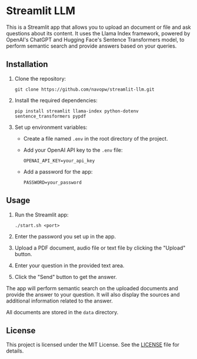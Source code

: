 # Streamlit LLM

This is a Streamlit app that allows you to upload an document or file and ask questions about its content. It uses the Llama Index framework, powered by OpenAI's ChatGPT and Hugging Face's Sentence Transformers model, to perform semantic search and provide answers based on your queries.

## Installation

1. Clone the repository:

   ```shell
   git clone https://github.com/navopw/streamlit-llm.git
   ```

2. Install the required dependencies:

   ```shell
   pip install streamlit llama-index python-dotenv sentence_transformers pypdf
   ```

3. Set up environment variables:

   - Create a file named `.env` in the root directory of the project.
   - Add your OpenAI API key to the `.env` file:

     ```text
     OPENAI_API_KEY=your_api_key
     ```
     
   - Add a password for the app:

     ```text
     PASSWORD=your_password
     ```

## Usage

1. Run the Streamlit app:

   ```shell
   ./start.sh <port>
   ```

2. Enter the password you set up in the app.

3. Upload a PDF document, audio file or text file by clicking the "Upload" button.

4. Enter your question in the provided text area.

5. Click the "Send" button to get the answer.

The app will perform semantic search on the uploaded documents and provide the answer to your question. It will also display the sources and additional information related to the answer.

All documents are stored in the `data` directory.

## License

This project is licensed under the MIT License. See the [LICENSE](LICENSE) file for details.
